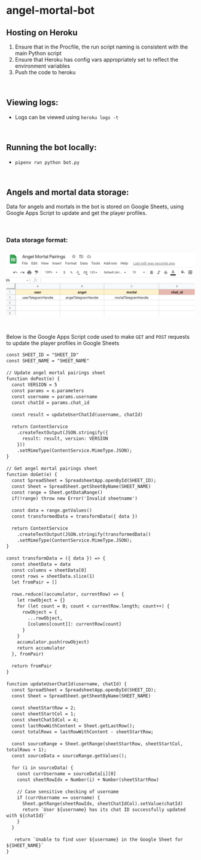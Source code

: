 # angel-mortal-bot

## Hosting on Heroku
1. Ensure that in the Procfile, the run script naming is consistent with the main Python script
2. Ensure that Heroku has config vars appropriately set to reflect the environment variables
3. Push the code to heroku

<br>

## Viewing logs:
- Logs can be viewed using `heroku logs -t`

<br>

## Running the bot locally:
- `pipenv run python bot.py`

<br>

## Angels and mortal data storage:
Data for angels and mortals in the bot is stored on Google Sheets, using Google Apps Script to update
and get the player profiles. 

<br>

### Data storage format:
![Google Sheets](/assets/angel-mortal-sheets-storage.png)

<br>

Below is the Google Apps Script code used to make `GET` and `POST` requests
to update the player profiles in Google Sheets

```
const SHEET_ID = "SHEET_ID"
const SHEET_NAME = "SHEET_NAME"

// Update angel mortal pairings sheet
function doPost(e) {
  const VERSION = 5 
  const params = e.parameters
  const username = params.username
  const chatId = params.chat_id

  const result = updateUserChatId(username, chatId)

  return ContentService
    .createTextOutput(JSON.stringify({
      result: result, version: VERSION
    }))
    .setMimeType(ContentService.MimeType.JSON);
}

// Get angel mortal pairings sheet
function doGet(e) {
  const SpreadSheet = SpreadsheetApp.openById(SHEET_ID);
  const Sheet = SpreadSheet.getSheetByName(SHEET_NAME)
  const range = Sheet.getDataRange()
  if(!range) throw new Error('Invalid sheetname')

  const data = range.getValues()
  const transformedData = transformData({ data })

  return ContentService
    .createTextOutput(JSON.stringify(transformedData))
    .setMimeType(ContentService.MimeType.JSON);
}

const transformData = ({ data }) => {
  const sheetData = data
  const columns = sheetData[0] 
  const rows = sheetData.slice(1)
  let fromPair = []

  rows.reduce((accumulator, currentRow) => {
    let rowObject = {}
    for (let count = 0; count < currentRow.length; count++) {
      rowObject = {
        ...rowObject,
        [columns[count]]: currentRow[count]
      }
    }
    accumulator.push(rowObject)
    return accumulator
  }, fromPair)

  return fromPair
}

function updateUserChatId(username, chatId) {
  const SpreadSheet = SpreadsheetApp.openById(SHEET_ID);
  const Sheet = SpreadSheet.getSheetByName(SHEET_NAME)

  const sheetStartRow = 2;
  const sheetStartCol = 1;
  const sheetChatIdCol = 4;
  const lastRowWithContent = Sheet.getLastRow();
  const totalRows = lastRowWithContent - sheetStartRow;

  const sourceRange = Sheet.getRange(sheetStartRow, sheetStartCol, totalRows + 1);
  const sourceData = sourceRange.getValues();

  for (i in sourceData) {
    const currUsername = sourceData[i][0]
    const sheetRowIdx = Number(i) + Number(sheetStartRow)

    // Case sensitive checking of username
    if (currUsername == username) {
      Sheet.getRange(sheetRowIdx, sheetChatIdCol).setValue(chatId)
      return `User ${username} has its chat ID successfully updated with ${chatId}`
    }
  }

   return `Unable to find user ${username} in the Google Sheet for ${SHEET_NAME}`
}
```
